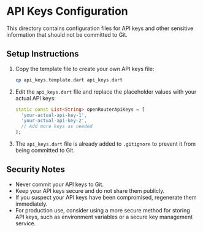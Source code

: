 # API Keys Configuration

This directory contains configuration files for API keys and other sensitive information that should not be committed to Git.

## Setup Instructions

1. Copy the template file to create your own API keys file:
   ```bash
   cp api_keys.template.dart api_keys.dart
   ```

2. Edit the `api_keys.dart` file and replace the placeholder values with your actual API keys:
   ```dart
   static const List<String> openRouterApiKeys = [
     'your-actual-api-key-1',
     'your-actual-api-key-2',
     // Add more keys as needed
   ];
   ```

3. The `api_keys.dart` file is already added to `.gitignore` to prevent it from being committed to Git.

## Security Notes

- Never commit your API keys to Git.
- Keep your API keys secure and do not share them publicly.
- If you suspect your API keys have been compromised, regenerate them immediately.
- For production use, consider using a more secure method for storing API keys, such as environment variables or a secure key management service. 